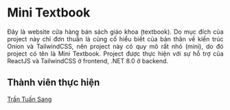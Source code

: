 # Mini Textbook
<p align="justify">
Đây là website cửa hàng bán sách giáo khoa (textbook). Do mục đích của project này chỉ đơn thuần là củng cố hiểu biết của bản thân về kiến trúc Onion và TailwindCSS, nên project này có quy mô rất nhỏ (mini), do đó project có tên là Mini Textbook. Project được thực hiện với sự hỗ trợ của ReactJS và TailwindCSS ở frontend, .NET 8.0 ở backend.
</p>

## Thành viên thực hiện
[Trần Tuấn Sang](https://ttsang793.github.io)